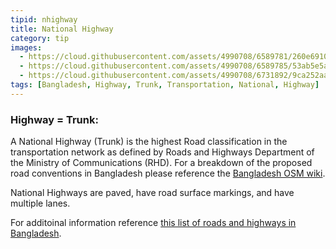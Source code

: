 ```yaml
---
tipid: nhighway
title: National Highway
category: tip
images:
  - https://cloud.githubusercontent.com/assets/4990708/6589781/260e6910-c77c-11e4-9d70-b6f8b0dd3895.PNG
  - https://cloud.githubusercontent.com/assets/4990708/6589785/53ab5e5a-c77c-11e4-99e4-ead5818b8a6f.PNG
  - https://cloud.githubusercontent.com/assets/4990708/6731892/9ca252aa-ce1e-11e4-8b91-2ace060e2bfd.jpg
tags: [Bangladesh, Highway, Trunk, Transportation, National, Highway]
---
```


### Highway = Trunk:

A National Highway (Trunk) is the highest Road classification in the transportation network as defined by Roads and Highways Department of the Ministry of Communications (RHD).  For a breakdown of the proposed road conventions in Bangladesh please reference the <a href="http://wiki.openstreetmap.org/wiki/WikiProject_Bangladesh" target="_blank">Bangladesh OSM wiki</a>.

National Highways are paved, have road surface markings, and have multiple lanes. 

For additoinal information reference <a href="http://en.wikipedia.org/wiki/List_of_roads_in_Bangladesh" target="_blank">this list of roads and highways in Bangladesh</a>.
